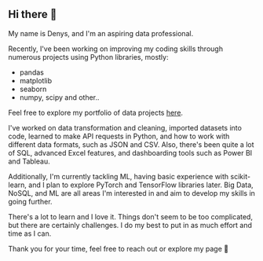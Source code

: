 ## Hi there 👋

My name is Denys, and I'm an aspiring data professional.  

Recently, I've been working on improving my coding skills through numerous projects using Python libraries, mostly:
- pandas
- matplotlib
- seaborn
- numpy, scipy and other..

Feel free to explore my portfolio of data projects [here](https://github.com/NephriteLabs/Portfolio).

I've worked on data transformation and cleaning, imported datasets into code, learned to make API requests in Python, and how to work with different data formats, such as JSON and CSV. 
Also, there's been quite a lot of SQL, advanced Excel features, and dashboarding tools such as Power BI and Tableau.

Additionally, I'm currently tackling ML, having basic experience with scikit-learn, and I plan to explore PyTorch and TensorFlow libraries later.
Big Data, NoSQL, and ML are all areas I'm interested in and aim to develop my skills in going further.

There's a lot to learn and I love it. Things don't seem to be too complicated, but there are certainly challenges. 
I do my best to put in as much effort and time as I can.

Thank you for your time, feel free to reach out or explore my page 🙂

